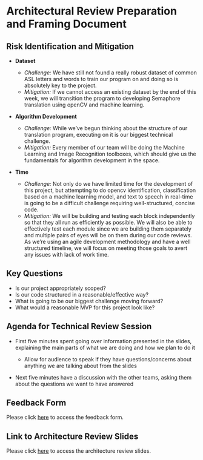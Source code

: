 # Architectural Review Preparation and Framing Document

## Risk Identification and Mitigation
* __Dataset__
  * _Challenge:_ We have still not found a really robust dataset of common ASL letters and words to train our program on and doing so is absolutely key to the project.
  * _Mitigation:_ If we cannot access an existing dataset by the end of this week, we will transition the program to developing Semaphore translation using openCV and machine learning.

* __Algorithm Development__
  * _Challenge:_ While we’ve begun thinking about the structure of our translation program, executing on it is our biggest technical challenge.
  * _Mitigation:_ Every member of our team will be doing the Machine Learning and Image Recognition toolboxes, which should give us the fundamentals for algorithm development in the space.

* __Time__
  * _Challenge:_ Not only do we have limited time for the development of this project, but attempting to do opencv identification, classification based on a machine learning model, and text to speech in real-time is going to be a difficult challenge requiring well-structured, concise code.
  * _Mitigation:_ We will be building and testing each block independently so that they all run as efficiently as possible. We will also be able to effectively test each module since we are building them separately and multiple pairs of eyes will be on them during our code reviews. As we’re using an agile development methodology and have a well structured timeline, we will focus on meeting those goals to avert any issues with lack of work time.

## Key Questions

* Is our project appropriately scoped?
* Is our code structured in a reasonable/effective way?
* What is going to be our biggest challenge moving forward?
* What would a reasonable MVP for this project look like?


## Agenda for Technical Review Session

* First five minutes spent going over information presented in the slides, explaining the main parts of what we are doing and how we plan to do it
  * Allow for audience to speak if they have questions/concerns about anything we are talking about from the slides
  
* Next five minutes have a discussion with the other teams, asking them about the questions we want to have answered

## Feedback Form
Please click [here](https://goo.gl/forms/i2WL2itogclpjAQ63) to access the feedback form.


## Link to Architecture Review Slides
Please click [here](https://docs.google.com/presentation/d/1L78eLBx0aYricjTrItI9goPPDkw8EYZ751lgvj6VXgg/edit?usp=sharing) to access the architecture review slides.

